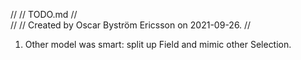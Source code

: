 //
//  TODO.md
//  
//
//  Created by Oscar Byström Ericsson on 2021-09-26.
//

1. Other model was smart: split up Field and mimic other Selection.
